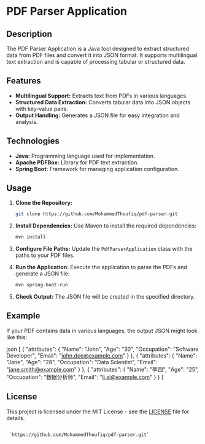 # PDF Parser Application

## Description

The PDF Parser Application is a Java tool designed to extract structured data from PDF files and convert it into JSON format. It supports multilingual text extraction and is capable of processing tabular or structured data.

## Features

- **Multilingual Support:** Extracts text from PDFs in various languages.
- **Structured Data Extraction:** Converts tabular data into JSON objects with key-value pairs.
- **Output Handling:** Generates a JSON file for easy integration and analysis.

## Technologies

- **Java:** Programming language used for implementation.
- **Apache PDFBox:** Library for PDF text extraction.
- **Spring Boot:** Framework for managing application configuration.

## Usage

1. **Clone the Repository:**
   ```bash
   git clone https://github.com/MohammedThoufiq/pdf-parser.git
   ```

2. **Install Dependencies:**
   Use Maven to install the required dependencies:
   ```bash
   mvn install
   ```

3. **Configure File Paths:**
   Update the `PdfParserApplication` class with the paths to your PDF files.

4. **Run the Application:**
   Execute the application to parse the PDFs and generate a JSON file:
   ```bash
   mvn spring-boot:run
   ```

5. **Check Output:**
   The JSON file will be created in the specified directory.

## Example

If your PDF contains data in various languages, the output JSON might look like this:

json
[
  {
     "attributes": {
      "Name": "John",
      "Age": "30",
      "Occupation": "Software Developer",
      "Email": "john.doe@example.com"
    }
  },
  {
    "attributes": {
      "Name": "Jane",
      "Age": "28",
      "Occupation": "Data Scientist",
      "Email": "jane.smith@example.com"
    }
  },
  {
    "attributes": {
      "Name": "李四",
      "Age": "25",
      "Occupation": "数据分析师",
      "Email": "li.si@example.com"
    }
  }
]

## License

This project is licensed under the MIT License - see the [LICENSE](LICENSE) file for details.
```

 `https://github.com/MohammedThoufiq/pdf-parser.git`
